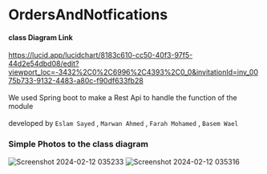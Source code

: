 # OrdersAndNotfications
#### class Diagram Link 
https://lucid.app/lucidchart/8183c610-cc50-40f3-97f5-44d2e54dbd08/edit?viewport_loc=-3432%2C0%2C6996%2C4393%2C0_0&invitationId=inv_0075b733-9132-4483-a80c-f90df633fb28 <br><br>
We used Spring boot to make a Rest Api to handle the function of the module <br><br>
developed by `Eslam Sayed` , `Marwan Ahmed`  , `Farah Mohamed` , `Basem Wael`

### Simple Photos to the class diagram
![Screenshot 2024-02-12 035233](https://github.com/Eslam030/OrdersAndNotfications/assets/93558896/d4e5eafe-89fc-42ee-85dd-3d0123e9e0e6)
![Screenshot 2024-02-12 035316](https://github.com/Eslam030/OrdersAndNotfications/assets/93558896/06e92a1e-81df-4d41-9443-14d0abeffe3b)

